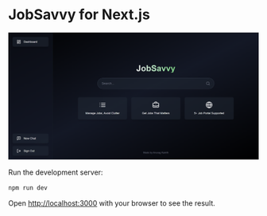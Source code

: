 
# JobSavvy for Next.js

![home-page-image](/images/home-page.png)

Run the development server:

```bash
npm run dev
```

Open [http://localhost:3000](http://localhost:3000) with your browser to see the result.
